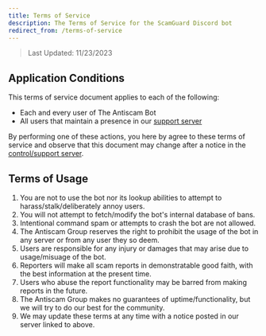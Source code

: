 ```yaml
---
title: Terms of Service
description: The Terms of Service for the ScamGuard Discord bot
redirect_from: /terms-of-service
---
```


> Last Updated: 11/23/2023

## Application Conditions

This terms of service document applies to each of the following:

* Each and every user of The Antiscam Bot
* All users that maintain a presence in our [support server](/discord)

By performing one of these actions, you here by agree to these terms of service and observe that this document may change after a notice in the [control/support server](/discord).

## Terms of Usage

1. You are not to use the bot nor its lookup abilities to attempt to harass/stalk/deliberately annoy users.
2. You will not attempt to fetch/modify the bot's internal database of bans.
3. Intentional command spam or attempts to crash the bot are not allowed.
4. The Antiscam Group reserves the right to prohibit the usage of the bot in any server or from any user they so deem.
5. Users are responsible for any injury or damages that may arise due to usage/misuage of the bot.
6. Reporters will make all scam reports in demonstratable good faith, with the best information at the present time.
7. Users who abuse the report functionality may be barred from making reports in the future.
8. The Antiscam Group makes no guarantees of uptime/functionality, but we will try to do our best for the community.
9. We may update these terms at any time with a notice posted in our server linked to above.
